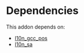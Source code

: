# Dependencies

This addon depends on:

- [l10n_gcc_pos](https://github.com/bringout/oca-ocb-l10n_asia-pacific/tree/56018d529d5173ce674c3c190b9ef212087839d1/odoo-bringout-oca-ocb-l10n_gcc_pos)
- [l10n_sa](https://github.com/bringout/oca-ocb-l10n_me-africa/tree/78a692525e12c1de381a222e04bfa3793ef063e3/odoo-bringout-oca-ocb-l10n_sa)
